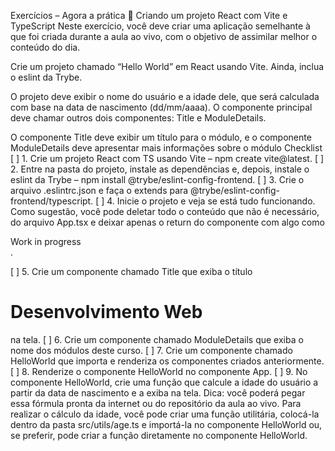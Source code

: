 Exercícios – Agora a prática
🚀 Criando um projeto React com Vite e TypeScript
Neste exercício, você deve criar uma aplicação semelhante à que foi criada durante a aula ao vivo, com o objetivo de assimilar melhor o conteúdo do dia.

Crie um projeto chamado “Hello World” em React usando Vite. Ainda, inclua o eslint da Trybe.

O projeto deve exibir o nome do usuário e a idade dele, que será calculada com base na data de nascimento (dd/mm/aaaa). O componente principal deve chamar outros dois componentes: Title e ModuleDetails.

O componente Title deve exibir um título para o módulo, e o componente ModuleDetails deve apresentar mais informações sobre o módulo
Checklist
[ ] 1. Crie um projeto React com TS usando Vite – npm create vite@latest.
[ ] 2. Entre na pasta do projeto, instale as dependências e, depois, instale o eslint da Trybe – npm install @trybe/eslint-config-frontend.
[ ] 3. Crie o arquivo .eslintrc.json e faça o extends para @trybe/eslint-config-frontend/typescript.
[ ] 4. Inicie o projeto e veja se está tudo funcionando.
Como sugestão, você pode deletar todo o conteúdo que não é necessário, do arquivo App.tsx e deixar apenas o return do componente com algo como <div>Work in progress</div>.

[ ] 5. Crie um componente chamado Title que exiba o título <h1>Desenvolvimento Web</h1> na tela.
[ ] 6. Crie um componente chamado ModuleDetails que exiba o nome dos módulos deste curso.
[ ] 7. Crie um componente chamado HelloWorld que importa e renderiza os componentes criados anteriormente.
[ ] 8. Renderize o componente HelloWorld no componente App.
[ ] 9. No componente HelloWorld, crie uma função que calcule a idade do usuário a partir da data de nascimento e a exiba na tela. Dica: você poderá pegar essa fórmula pronta da internet ou do repositório da aula ao vivo.
Para realizar o cálculo da idade, você pode criar uma função utilitária, colocá-la dentro da pasta src/utils/age.ts e importá-la no componente HelloWorld ou, se preferir, pode criar a função diretamente no componente HelloWorld.